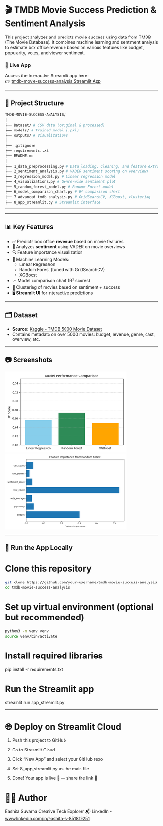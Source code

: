 # 🎬 TMDB Movie Success Prediction & Sentiment Analysis

This project analyzes and predicts movie success using data from TMDB (The Movie Database). It combines machine learning and sentiment analysis to estimate box office revenue based on various features like budget, popularity, votes, and viewer sentiment.

### 🔗 Live App

Access the interactive Streamlit app here:  
👉 [tmdb-movie-success-analysis Streamlit App](https://tmdb-movie-success-analysis-3mnpyzhjdqnc3v29shhsvd.streamlit.app/)

---
## 📁 Project Structure
```bash
TMDB-MOVIE-SUCCESS-ANALYSIS/
│
├── Dataset/ # CSV data (original & processed)
├── models/ # Trained model (.pkl)
├── outputs/ # Visualizations
│
├── .gitignore
├── requirements.txt
├── README.md
│
├── 1_data_preprocessing.py # Data loading, cleaning, and feature extraction
├── 2_sentiment_analysis.py # VADER sentiment scoring on overviews
├── 3_regression_model.py # Linear regression model
├── 4_visualizations.py # Genre-wise sentiment plot
├── 5_random_forest_model.py # Random Forest model
├── 6_model_comparison_chart.py # R² comparison chart
├── 7_advanced_tmdb_analysis.py # GridSearchCV, XGBoost, clustering
├── 8_app_streamlit.py # Streamlit interface
```
---

---

## 📊 Key Features

- ✅ Predicts box office **revenue** based on movie features
- 💬 Analyzes **sentiment** using VADER on movie overviews
- 🔍 Feature importance visualization
- 🤖 Machine Learning Models:
  - Linear Regression
  - Random Forest (tuned with GridSearchCV)
  - XGBoost
- 📈 Model comparison chart (R² scores)
- 🧠 Clustering of movies based on sentiment + success
- 🖥️ **Streamlit UI** for interactive predictions

---

## 🗂 Dataset

- **Source:** [Kaggle - TMDB 5000 Movie Dataset](https://www.kaggle.com/datasets/tmdb/tmdb-movie-metadata)
- Contains metadata on over 5000 movies: budget, revenue, genre, cast, overview, etc.

---

## 📷 Screenshots

<p float="left">
  <img src="outputs/model_comparison.png" width="400"/>
  <img src="outputs/feature_importance.png" width="400"/>
</p>

---

## 🚀 Run the App Locally

# Clone this repository
```bash
git clone https://github.com/your-username/tmdb-movie-success-analysis.git
cd tmdb-movie-success-analysis
```
# Set up virtual environment (optional but recommended)
```bash
python3 -m venv venv
source venv/bin/activate
```

# Install required libraries
pip install -r requirements.txt

# Run the Streamlit app
streamlit run app_streamlit.py

---

# 🌐 Deploy on Streamlit Cloud

1. Push this project to GitHub

2. Go to Streamlit Cloud

3. Click “New App” and select your GitHub repo

4. Set 8_app_streamlit.py as the main file

5. Done! Your app is live 🚀 — share the link 🎉

# 👩‍💻 Author
Eashita Suvarna
Creative Tech Explorer
📬 LinkedIn - www.linkedin.com/in/eashita-s-851819251